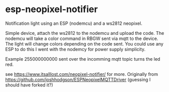 # esp-neopixel-notifier
Notification light using an ESP (nodemcu) and a ws2812 neopixel.


Simple device, attach the ws2812 to the nodemcu and upload the code. The nodemcu will take a color command in RBGW sent via mqtt to the device. The light will change colors depending on the code sent. You could use any ESP to do this I went with the nodemcy for power supply simplicity.

Example 255000000000 sent over the incomming mqtt topic turns the led red.

see https://www.itsalllost.com/neopixel-notifier/ for more.
Originally from https://github.com/joshhodgson/ESPNeopixelMQTTDriver (guessing I should have forked it?)
